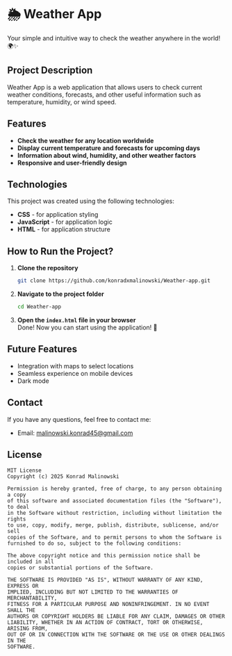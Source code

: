 # 🌦️ Weather App

Your simple and intuitive way to check the weather anywhere in the world! 🌍✨

## Project Description

Weather App is a web application that allows users to check current weather conditions, forecasts, and other useful information such as temperature, humidity, or wind speed.

## Features

- **Check the weather for any location worldwide**  
- **Display current temperature and forecasts for upcoming days**  
- **Information about wind, humidity, and other weather factors**  
- **Responsive and user-friendly design**

## Technologies

This project was created using the following technologies:

- **CSS** - for application styling  
- **JavaScript** - for application logic  
- **HTML** - for application structure  

## How to Run the Project?

1. **Clone the repository**  
   ```bash
   git clone https://github.com/konradxmalinowski/Weather-app.git
   ```
2. **Navigate to the project folder**  
   ```bash
   cd Weather-app
   ```
3. **Open the `index.html` file in your browser**  
   Done! Now you can start using the application! 🎉

## Future Features

- Integration with maps to select locations  
- Seamless experience on mobile devices  
- Dark mode  

## Contact

If you have any questions, feel free to contact me:

- Email: [malinowski.konrad45@gmail.com](malinowski.konrad45@gmail.com)  

## License
```
MIT License
Copyright (c) 2025 Konrad Malinowski

Permission is hereby granted, free of charge, to any person obtaining a copy
of this software and associated documentation files (the "Software"), to deal
in the Software without restriction, including without limitation the rights
to use, copy, modify, merge, publish, distribute, sublicense, and/or sell
copies of the Software, and to permit persons to whom the Software is
furnished to do so, subject to the following conditions:

The above copyright notice and this permission notice shall be included in all
copies or substantial portions of the Software.

THE SOFTWARE IS PROVIDED "AS IS", WITHOUT WARRANTY OF ANY KIND, EXPRESS OR
IMPLIED, INCLUDING BUT NOT LIMITED TO THE WARRANTIES OF MERCHANTABILITY,
FITNESS FOR A PARTICULAR PURPOSE AND NONINFRINGEMENT. IN NO EVENT SHALL THE
AUTHORS OR COPYRIGHT HOLDERS BE LIABLE FOR ANY CLAIM, DAMAGES OR OTHER
LIABILITY, WHETHER IN AN ACTION OF CONTRACT, TORT OR OTHERWISE, ARISING FROM,
OUT OF OR IN CONNECTION WITH THE SOFTWARE OR THE USE OR OTHER DEALINGS IN THE
SOFTWARE.
```
